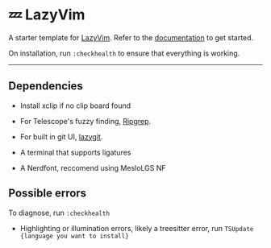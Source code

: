 # 💤 LazyVim

A starter template for [LazyVim](https://github.com/LazyVim/LazyVim).
Refer to the [documentation](https://lazyvim.github.io/installation) to get started.

On installation, run `:checkhealth` to ensure that everything is working.

---

## Dependencies

- Install xclip if no clip board found

- For Telescope's fuzzy finding, [Ripgrep](https://github.com/BurntSushi/ripgrep).

- For built in git UI, [lazygit](https://github.com/jesseduffield/lazygit).

- A terminal that supports ligatures

- A Nerdfont, reccomend using MesloLGS NF

## Possible errors

To diagnose, run `:checkhealth`

- Highlighting or illumination errors, likely a treesitter error, run `TSUpdate {language you want to install}`
